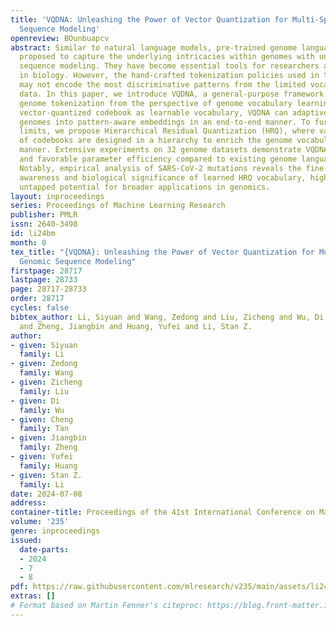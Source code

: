 ```yaml
---
title: 'VQDNA: Unleashing the Power of Vector Quantization for Multi-Species Genomic
  Sequence Modeling'
openreview: BOunbuapcv
abstract: Similar to natural language models, pre-trained genome language models are
  proposed to capture the underlying intricacies within genomes with unsupervised
  sequence modeling. They have become essential tools for researchers and practitioners
  in biology. However, the hand-crafted tokenization policies used in these models
  may not encode the most discriminative patterns from the limited vocabulary of genomic
  data. In this paper, we introduce VQDNA, a general-purpose framework that renovates
  genome tokenization from the perspective of genome vocabulary learning. By leveraging
  vector-quantized codebook as learnable vocabulary, VQDNA can adaptively tokenize
  genomes into pattern-aware embeddings in an end-to-end manner. To further push its
  limits, we propose Hierarchical Residual Quantization (HRQ), where varying scales
  of codebooks are designed in a hierarchy to enrich the genome vocabulary in a coarse-to-fine
  manner. Extensive experiments on 32 genome datasets demonstrate VQDNA’s superiority
  and favorable parameter efficiency compared to existing genome language models.
  Notably, empirical analysis of SARS-CoV-2 mutations reveals the fine-grained pattern
  awareness and biological significance of learned HRQ vocabulary, highlighting its
  untapped potential for broader applications in genomics.
layout: inproceedings
series: Proceedings of Machine Learning Research
publisher: PMLR
issn: 2640-3498
id: li24bm
month: 0
tex_title: "{VQDNA}: Unleashing the Power of Vector Quantization for Multi-Species
  Genomic Sequence Modeling"
firstpage: 28717
lastpage: 28733
page: 28717-28733
order: 28717
cycles: false
bibtex_author: Li, Siyuan and Wang, Zedong and Liu, Zicheng and Wu, Di and Tan, Cheng
  and Zheng, Jiangbin and Huang, Yufei and Li, Stan Z.
author:
- given: Siyuan
  family: Li
- given: Zedong
  family: Wang
- given: Zicheng
  family: Liu
- given: Di
  family: Wu
- given: Cheng
  family: Tan
- given: Jiangbin
  family: Zheng
- given: Yufei
  family: Huang
- given: Stan Z.
  family: Li
date: 2024-07-08
address:
container-title: Proceedings of the 41st International Conference on Machine Learning
volume: '235'
genre: inproceedings
issued:
  date-parts:
  - 2024
  - 7
  - 8
pdf: https://raw.githubusercontent.com/mlresearch/v235/main/assets/li24bm/li24bm.pdf
extras: []
# Format based on Martin Fenner's citeproc: https://blog.front-matter.io/posts/citeproc-yaml-for-bibliographies/
---
```

